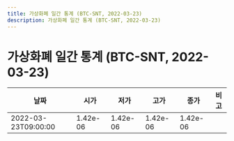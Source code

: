 ```yaml
---
title: 가상화폐 일간 통계 (BTC-SNT, 2022-03-23)
description: 가상화폐 일간 통계 (BTC-SNT, 2022-03-23)
---
```


가상화폐 일간 통계 (BTC-SNT, 2022-03-23)
===

|날짜|시가|저가|고가|종가|비고|
|--|--|--|--|--|--|
|2022-03-23T09:00:00|1.42e-06|1.42e-06|1.42e-06|1.42e-06|    |
